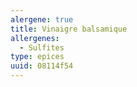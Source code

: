 ```yaml
---
alergene: true
title: Vinaigre balsamique
allergenes:
  - Sulfites
type: epices
uuid: 08114f54
---
```


